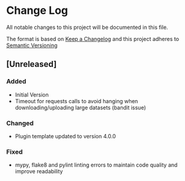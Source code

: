 # Change Log

All notable changes to this project will be documented in this file.

The format is based on [Keep a Changelog](http://keepachangelog.com/) and this project adheres to [Semantic Versioning](https://semver.org/)

## [Unreleased]

### Added

- Initial Version
- Timeout for requests calls to avoid hanging when downloading/uploading large datasets (bandit issue)

### Changed

- Plugin template updated to version 4.0.0

### Fixed

- mypy, flake8 and pylint linting errors to maintain code quality and improve readability
